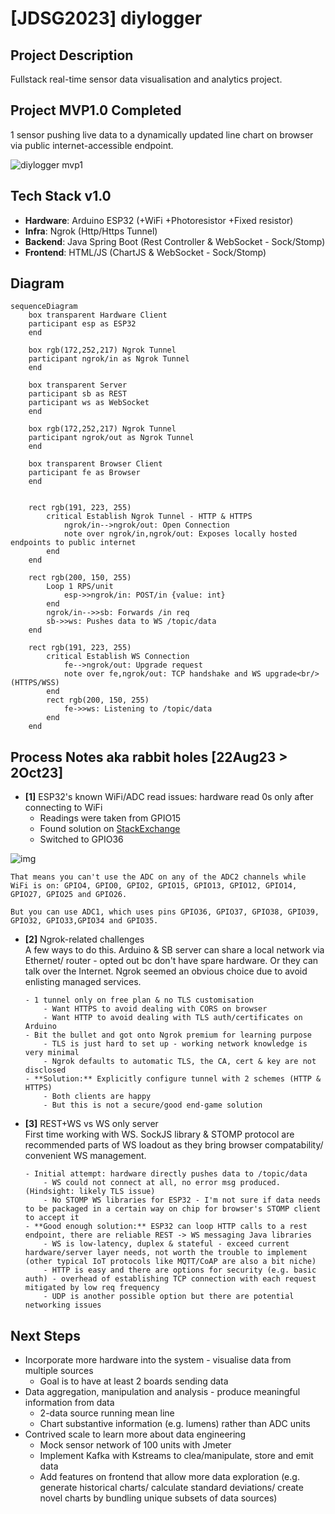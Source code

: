 # [JDSG2023] diylogger

## Project Description

Fullstack real-time sensor data visualisation and analytics project.

## Project MVP1.0 Completed

1 sensor pushing live data to a dynamically updated line chart on browser via public internet-accessible endpoint.

![diylogger mvp1](https://i.imgur.com/Mkib967.gif)

## Tech Stack v1.0

- **Hardware**: Arduino ESP32 (+WiFi +Photoresistor +Fixed resistor)
- **Infra**: Ngrok (Http/Https Tunnel)
- **Backend**: Java Spring Boot (Rest Controller & WebSocket - Sock/Stomp)
- **Frontend**: HTML/JS (ChartJS & WebSocket - Sock/Stomp)

## Diagram

```mermaid
sequenceDiagram
    box transparent Hardware Client
    participant esp as ESP32
    end

    box rgb(172,252,217) Ngrok Tunnel
    participant ngrok/in as Ngrok Tunnel
    end

    box transparent Server
    participant sb as REST
    participant ws as WebSocket
    end

    box rgb(172,252,217) Ngrok Tunnel
    participant ngrok/out as Ngrok Tunnel
    end

    box transparent Browser Client
    participant fe as Browser
    end


    rect rgb(191, 223, 255)
        critical Establish Ngrok Tunnel - HTTP & HTTPS
            ngrok/in-->ngrok/out: Open Connection
            note over ngrok/in,ngrok/out: Exposes locally hosted endpoints to public internet
        end
    end

    rect rgb(200, 150, 255)
        Loop 1 RPS/unit
            esp->>ngrok/in: POST/in {value: int}
        end
        ngrok/in-->>sb: Forwards /in req
        sb->>ws: Pushes data to WS /topic/data
    end

    rect rgb(191, 223, 255)
        critical Establish WS Connection
            fe-->ngrok/out: Upgrade request
            note over fe,ngrok/out: TCP handshake and WS upgrade<br/>(HTTPS/WSS)
        end
        rect rgb(200, 150, 255)
            fe->>ws: Listening to /topic/data
        end
    end

```

## Process Notes aka rabbit holes [22Aug23 > 2Oct23]

- **[1]** ESP32's known WiFi/ADC read issues: hardware read 0s only after connecting to WiFi
  - Readings were taken from GPIO15
  - Found solution on [StackExchange](https://arduino.stackexchange.com/questions/84888/analog-read-not-working-while-using-wifi)
  - Switched to GPIO36

![img](https://i.imgur.com/olNIoC2.png)

```
That means you can't use the ADC on any of the ADC2 channels while WiFi is on: GPIO4, GPIO0, GPIO2, GPIO15, GPIO13, GPIO12, GPIO14, GPIO27, GPIO25 and GPIO26.

But you can use ADC1, which uses pins GPIO36, GPIO37, GPIO38, GPIO39, GPIO32, GPIO33,GPIO34 and GPIO35.
```

- **[2]** Ngrok-related challenges
  <br/> A few ways to do this. Arduino & SB server can share a local network via Ethernet/ router - opted out bc don't have spare hardware. Or they can talk over the Internet. Ngrok seemed an obvious choice due to avoid enlisting managed services.

      - 1 tunnel only on free plan & no TLS customisation
          - Want HTTPS to avoid dealing with CORS on browser
          - Want HTTP to avoid dealing with TLS auth/certificates on Arduino
      - Bit the bullet and got onto Ngrok premium for learning purpose
          - TLS is just hard to set up - working network knowledge is very minimal
          - Ngrok defaults to automatic TLS, the CA, cert & key are not disclosed
      - **Solution:** Explicitly configure tunnel with 2 schemes (HTTP & HTTPS)
          - Both clients are happy
          - But this is not a secure/good end-game solution

- **[3]** REST+WS vs WS only server
  <br/> First time working with WS. SockJS library & STOMP protocol are recommended parts of WS loadout as they bring browser compatability/ convenient WS management.

      - Initial attempt: hardware directly pushes data to /topic/data
          - WS could not connect at all, no error msg produced. (Hindsight: likely TLS issue)
          - No STOMP WS libraries for ESP32 - I'm not sure if data needs to be packaged in a certain way on chip for browser's STOMP client to accept it
      - **Good enough solution:** ESP32 can loop HTTP calls to a rest endpoint, there are reliable REST -> WS messaging Java libraries
          - WS is low-latency, duplex & stateful - exceed current hardware/server layer needs, not worth the trouble to implement (other typical IoT protocols like MQTT/CoAP are also a bit niche)
          - HTTP is easy and there are options for security (e.g. basic auth) - overhead of establishing TCP connection with each request mitigated by low req frequency
          - UDP is another possible option but there are potential networking issues

## Next Steps

- Incorporate more hardware into the system - visualise data from multiple sources
  - Goal is to have at least 2 boards sending data
- Data aggregation, manipulation and analysis - produce meaningful information from data
  - 2-data source running mean line
  - Chart substantive information (e.g. lumens) rather than ADC units
- Contrived scale to learn more about data engineering
  - Mock sensor network of 100 units with Jmeter
  - Implement Kafka with Kstreams to clea/manipulate, store and emit data
  - Add features on frontend that allow more data exploration (e.g. generate historical charts/ calculate standard deviations/ create novel charts by bundling unique subsets of data sources)
